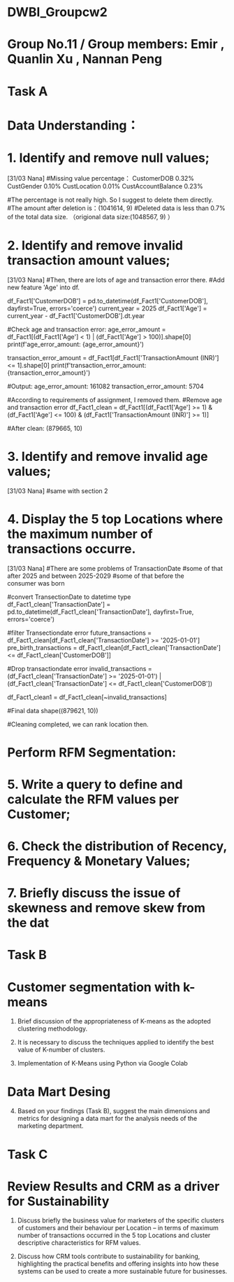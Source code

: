 # DWBI_Groupcw2 
# Group No.11 / Group members: Emir , Quanlin Xu , Nannan Peng

# Task A 
# Data Understanding：
# 1. Identify and remove null values;

[31/03 Nana]
#Missing value percentage：
CustomerDOB	0.32%
CustGender	0.10%
CustLocation	0.01%
CustAccountBalance	0.23%

#The percentage is not really high. So I suggest to delete them directly.
#The amount after deletion is：(1041614, 9)
#Deleted data is less than 0.7% of the total data size. （origional data size:(1048567, 9) ）






   
# 2. Identify and remove invalid transaction amount values;

[31/03 Nana]
#Then, there are lots of age and transaction error there.
#Add new feature 'Age' into df.

df_Fact1['CustomerDOB'] = pd.to_datetime(df_Fact1['CustomerDOB'], dayfirst=True, errors='coerce')
current_year = 2025
df_Fact1['Age'] = current_year - df_Fact1['CustomerDOB'].dt.year


#Check age and transaction error:
age_error_amount = df_Fact1[(df_Fact1['Age'] < 1) | (df_Fact1['Age'] > 100)].shape[0]
print(f'age_error_amount: {age_error_amount}')

transaction_error_amount = df_Fact1[df_Fact1['TransactionAmount (INR)'] <= 1].shape[0]
print(f'transaction_error_amount: {transaction_error_amount}')

#Output:
age_error_amount: 161082
transaction_error_amount: 5704

#According to requirements of assignment, I removed them.
#Remove age and transaction error
df_Fact1_clean = df_Fact1[(df_Fact1['Age'] >= 1) & (df_Fact1['Age'] <= 100) & (df_Fact1['TransactionAmount (INR)'] >= 1)]

#After clean:
(879665, 10)


   
   
# 3. Identify and remove invalid age values;

[31/03 Nana]
#same with section 2



 
# 4. Display the 5 top Locations where the maximum number of transactions occurre.

[31/03 Nana]
#There are some problems of TransactionDate
#some of that after 2025 and between 2025-2029
#some of that before the consumer was born

#convert TransectionDate to datetime type
df_Fact1_clean['TransactionDate'] = pd.to_datetime(df_Fact1_clean['TransactionDate'], dayfirst=True, errors='coerce')

#filter Transectiondate error
future_transactions = df_Fact1_clean[df_Fact1_clean['TransactionDate'] >= '2025-01-01']
pre_birth_transactions = df_Fact1_clean[df_Fact1_clean['TransactionDate'] <= df_Fact1_clean['CustomerDOB']]

#Drop transactiondate error
invalid_transactions = (df_Fact1_clean['TransactionDate'] >= '2025-01-01') | \
                       (df_Fact1_clean['TransactionDate'] <= df_Fact1_clean['CustomerDOB'])

df_Fact1_clean1 = df_Fact1_clean[~invalid_transactions]

#Final data shape((879621, 10))

#Cleaning completed, we can rank location then.





# Perform RFM Segmentation:
# 5. Write a query to define and calculate the RFM values per Customer;






# 6. Check the distribution of Recency, Frequency & Monetary Values;






   
# 7. Briefly discuss the issue of skewness and remove skew from the dat







# Task B
# Customer segmentation with k-means
1. Brief discussion of the appropriateness of K-means as the adopted clustering methodology.







2. It is necessary to discuss the techniques applied to identify the best value of K-number of clusters.






3. Implementation of K-Means using Python via Google Colab






# Data Mart Desing
4. Based on your findings (Task B), suggest the main dimensions and metrics for designing a data mart for the analysis needs of the marketing department.



   






# Task C
# Review Results and CRM as a driver for Sustainability
1. Discuss briefly the business value for marketers of the specific clusters of customers and their behaviour per Location – in terms of maximum number of transactions occurred in the 5 top Locations and cluster descriptive characteristics for RFM values.










2. Discuss how CRM tools contribute to sustainability for banking, highlighting the practical benefits and offering insights into how these systems can be used to create a more sustainable future for businesses.






